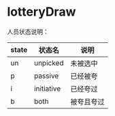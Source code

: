 # lotteryDraw
人员状态说明：

| state | 状态名     | 说明       |
| ----- | ---------- | ---------- |
| un    | unpicked   | 未被选中   |
| p     | passive    | 已经被夸   |
| i     | initiative | 已经夸过   |
| b     | both       | 被夸且夸过 |

